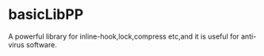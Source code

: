 basicLibPP
==========

A powerful library for inline-hook,lock,compress etc,and it is useful for anti-virus software.
